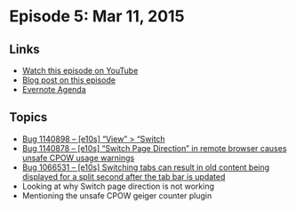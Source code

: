 # Episode 5: Mar 11, 2015

## Links
* [Watch this episode on YouTube](https://www.youtube.com/watch?v=wCb4fh8K3jE)
* [Blog post on this episode](https://mikeconley.ca/blog/2015/03/11/the-joy-of-coding-episode-5-much-code-review/)
* [Evernote Agenda](https://www.evernote.com/shard/s434/sh/4e04b929-05fc-4e97-86e1-7c661cca7519/973390e7243aa514)
## Topics

* [Bug 1140898 – [e10s] “View” > “Switch](https://bugzilla.mozilla.org/show_bug.cgi?id=1090448)
* [Bug 1140878 – [e10s] “Switch Page Direction” in remote browser causes unsafe CPOW usage warnings](https://bugzilla.mozilla.org/show_bug.cgi?id=1140878)
* [Bug 1066531 – [e10s] Switching tabs can result in old content being displayed for a split second after the tab bar is updated](https://bugzilla.mozilla.org/show_bug.cgi?id=1066531)
* Looking at why Switch page direction is not working
* Mentioning the unsafe CPOW geiger counter plugin


